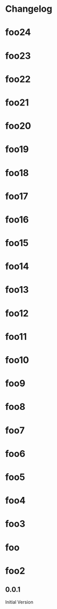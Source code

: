 # Changelog

<!-- <START NEW CHANGELOG ENTRY> -->

# foo24
# foo23
# foo22
# foo21
# foo20
# foo19
# foo18
# foo17
# foo16
# foo15
# foo14
# foo13
# foo12
# foo11
# foo10
# foo9
# foo8
# foo7
# foo6
# foo5
# foo4
# foo3
# foo
# foo2
## 0.0.1

Initial Version

<!-- <END NEW CHANGELOG ENTRY> -->
